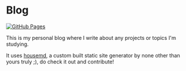 # Blog  

[![GitHub Pages](https://github.com/thesxm/blog/actions/workflows/deploy_to_pages.yml/badge.svg)](https://github.com/thesxm/blog/actions/workflows/deploy_to_pages.yml)

This is my personal blog where I write about any projects or topics I'm studying.  

It uses [housemd](https://github.com/thesxm/housemd), a custom built static site generator by none other than yours truly ;), do check it out and contribute!
